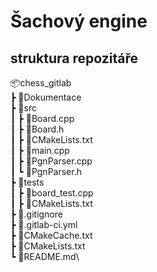 # Šachový engine


## struktura repozitáře

📦chess_gitlab\
 ┣ 📂Dokumentace\
 ┣ 📂src\
 ┃ ┣ 📜Board.cpp\
 ┃ ┣ 📜Board.h\
 ┃ ┣ 📜CMakeLists.txt\
 ┃ ┣ 📜main.cpp\
 ┃ ┣ 📜PgnParser.cpp\
 ┃ ┗ 📜PgnParser.h\
 ┣ 📂tests\
 ┃ ┣ 📜board_test.cpp\
 ┃ ┣ 📜CMakeLists.txt\
 ┣ 📜.gitignore\
 ┣ 📜.gitlab-ci.yml\
 ┣ 📜CMakeCache.txt\
 ┣ 📜CMakeLists.txt\
 ┗ 📜README.md\
 
